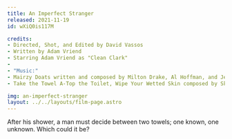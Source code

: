 ```yaml
---
title: An Imperfect Stranger
released: 2021-11-19
id: wXiQ0is117M

credits:
- Directed, Shot, and Edited by David Vassos
- Written by Adam Vriend
- Starring Adam Vriend as "Clean Clark"
-
- "Music:"
- Mairzy Doats written and composed by Milton Drake, Al Hoffman, and Jerry Livingston
- Take the Towel A-Top the Toilet, Wipe Your Wetted Skin composed by Skyepaphora Griffith

img: an-imperfect-stranger
layout: ../../layouts/film-page.astro
---
```


After his shower, a man must decide between two towels; one known, one unknown.
Which could it be?
